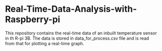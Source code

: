 # Real-Time-Data-Analysis-with-Raspberry-pi

This repository contains the real-time data of an inbuilt temperature sensor in th R-pi 3B.
The data is stored in data_for_process.csv file and is read from that for plotting a real-time graph.


